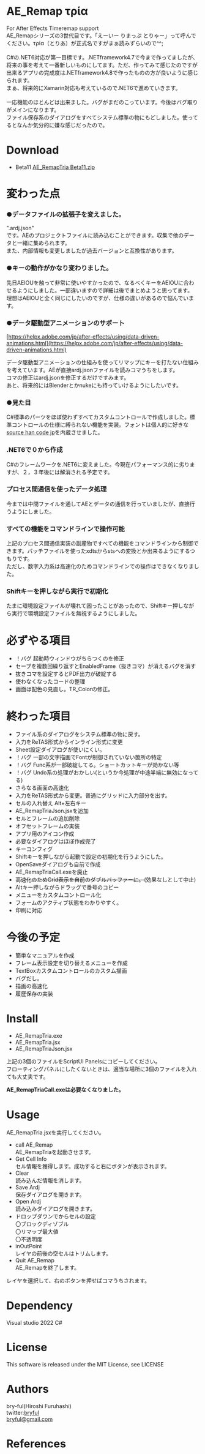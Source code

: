 # AE_Remap τρία
For After Effects Timeremap support<br>
AE_Remapシリーズの3世代目です。「えーいー りまっぷ とりゃー」って呼んでください。τρία（とりあ）が正式名ですがまぁ読みずらいので^^;<br>
<br>
C#の.NET6対応が第一目標です。.NETframework4.7で今まで作ってましたが、将来の事を考えて一番新しいものにしてます。ただ、作ってみて感じたのですが出来るアプリの完成度は.NETframework4.8で作ったものの方が良いように感じられます。<br>
まぁ、将来的にXamarin対応も考えているので.NET6で進めていきます。<br>
<br>
一応機能のほとんどは出来ました。バグがまだのこっています。今後はバグ取りがメインになります。<br>
ファイル保存系のダイアログをすべてシステム標準の物にもどしました。使ってるとなんか気分的に嫌な感じだったので。

# Download
* Beta11 [AE_RemapTria Beta11.zip](https://bit.ly/3BKBbkf)


# 変わった点
### ●データファイルの拡張子を変えました。<br>
".ardj.json"<br>
です。AEのプロジェクトファイルに読み込むことができます。収集で他のデータと一緒に集められます。<br>
また、内部情報も変更しましたが過去バージョンと互換性があります。

### ●キーの動作がかなり変わりました。
先日AEIOUを触って非常に使いやすかったので、<bstron>なるべくキーをAEIOUに合わせるようにしました。</strong>一部違いますので詳細は後でまとめようと思ってます。<br>
理想はAEIOUと全く同じにしたいのですが、仕様の違いがあるので悩んでいます。

### ●データ駆動型アニメーションのサポート
[https://helpx.adobe.com/jp/after-effects/using/data-driven-animations.html](https://helpx.adobe.com/jp/after-effects/using/data-driven-animations.html)<br>

データ駆動型アニメーションの仕組みを使ってリマップにキーを打たない仕組みを考えています。AEが直接ardj.jsonファイルを読みコマうちをします。<br>
コマの修正はardj.jsonを修正するだけですみます。<br>
あと、将来的にはBlenderとかnukeにも持っていけるようにしたいです。

### ●見た目
C#標準のパーツをほぼ使わずすべてカスタムコントロールで作成しました。標準コントロールの仕様に縛られない機能を実装。フォントは個人的に好きな[source han code jp](https://github.com/adobe-fonts/source-han-code-jp)を内蔵させました。

### .NET6で０から作成
C#のフレームワークを.NET6に変えました。今現在パフォーマンス的に劣りますが、２，３年後には解消される予定です。

### プロセス間通信を使ったデータ処理
今までは中間ファイルを通してAEとデータの通信を行っていましたが、直接行うようにしました。

### すべての機能をコマンドラインで操作可能
上記のプロセス間通信実装の副産物ですべての機能をコマンドラインから制御できます。バッチファイルを使ったxdtsからstsへの変換とか出来るようにするつもりです。<br>
ただし、数字入力系は高速化のためコマンドラインでの操作はできなくなりました。

### Shiftキーを押しながら実行で初期化
たまに環境設定ファイルが壊れて困ったことがあったので、Shiftキー押しながら実行で環境設定ファイルを無視するようにしました。

# 必ずやる項目
* ！バグ 起動時ウィンドウがちらつくのを修正
* セーブを複数回繰り返すとEnabledFrame（抜きコマ）が消えるバグを消す
* 抜きコマを設定するとPDF出力が破綻する
* 使わなくなったコードの整理
* 画面は配色の見直し。TR_Colorの修正。

# 終わった項目

* ファイル系のダイアログをシステム標準の物に戻す。
* 入力をReTAS形式からインライン形式に変更
* Sheet設定ダイアログが使いにくい。
* ！バグ 一部の文字描画でFontが制御されていない箇所の特定
* ！バグ Func系が一部破綻してる。ショートカットキーが効かない等
* ！バグ Undo系の処理がおかしい(というか今処理が中途半端に無効になってる)
* さらなる画面の高速化
* 入力をReTAS形式から変更。普通にグリッドに入力部分を出す。
* セルの入れ替え Alt+左右キー
* AE_RemapTriaJson.jsxを追加
* セルとフレームの追加削除
* オフセットフレームの実装
* アプリ用のアイコン作成
* 必要なダイアログはほぼ作成完了
* キーコンフィグ
* Shiftキーを押しながら起動で設定の初期化を行うようにした。
* OpenSaveダイアログも自前で作成
* AE_RemapTriaCall.exeを廃止
* ~~高速化のためGrid表示を自前のダブルバッファーに。~~(効果なしとして中止)
* Altキー押しながらドラッグで番号のコピー
* メニューをカスタムコントロール化
* フォームのアクティブ状態をわかりやすく。
* 印刷に対応

# 今後の予定

* 簡単なマニュアルを作成
* フレーム表示設定を切り替えるメニューを作成
* TextBoxカスタムコントロールのカスタム描画
* バグだし。
* 描画の高速化
* 履歴保存の実装

# Install

* AE_RemapTria.exe
* AE_RemapTria.jsx
* AE_RemapTriaJson.jsx

上記の3個のファイルをScriptUI Panelsにコピーしてください。<br>
フローティングパネルにしたくないときは、適当な場所に3個のファイルを入れても大丈夫です。

<b>AE_RemapTriaCall.exeは必要なくなりました。</b>

# Usage
AE_RemapTria.jsxを実行してください。<br>

* call AE_Remap<br>AE_RemapTriaを起動させます。
* Get Cell Info<br>セル情報を獲得します。成功すると右にボタンが表示されます。
* Clear<br>読み込んだ情報を消します。
* Save Ardj<br>保存ダイアログを開きます。
* Open Ardj<br>読み込みダイアログを開きます。
* ドロップダウンでからセルの設定<br>〇ブロックディゾブル<br>〇リマップ最大値<br>〇不透明度
* inOutPoint<br>レイヤの前後の空セルはトリムします。
* Quit AE_Remap<br>AE_Remapを終了します。

レイヤを選択して、右のボタンを押せばコマうちされます。


# Dependency
Visual studio 2022 C#


# License
This software is released under the MIT License, see LICENSE

# Authors

bry-ful(Hiroshi Furuhashi)<br>
twitter:[bryful](https://twitter.com/bryful)<br>
bryful@gmail.com

# References


